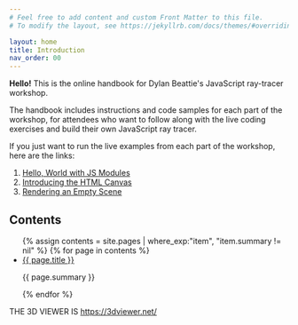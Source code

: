 ```yaml
---
# Feel free to add content and custom Front Matter to this file.
# To modify the layout, see https://jekyllrb.com/docs/themes/#overriding-theme-defaults

layout: home
title: Introduction
nav_order: 00
---
```


**Hello!** This is the online handbook for Dylan Beattie's JavaScript ray-tracer workshop.

The handbook includes instructions and code samples for each part of the workshop, for attendees who want to follow along with the live coding exercises and build their own JavaScript ray tracer.

If you just want to run the live examples from each part of the workshop, here are the links:

1. [Hello, World with JS Modules](examples/01-hello-world/index.html)
2. [Introducing the HTML Canvas](examples/02-canvas/index.html)
3. [Rendering an Empty Scene](examples/03-tracer/index.html)

## Contents

<ul id="index-nav">
    {% assign contents = site.pages | where_exp:"item", "item.summary != nil" %}
    {% for page in contents %}
    <li>
        <a href="{{ page.url | relative_url }}">{{ page.title }}</a>
        <p>{{ page.summary }}</p>
    </li>
    {% endfor %}
</ul>

THE 3D VIEWER IS https://3dviewer.net/

